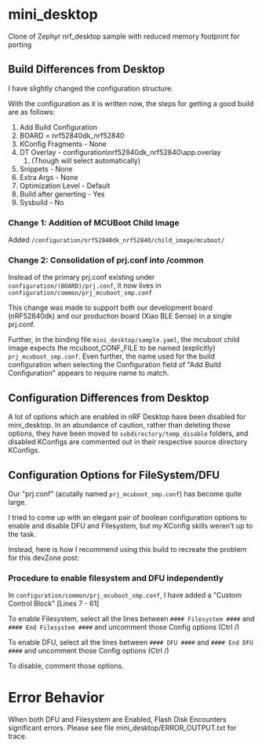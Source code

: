 # mini_desktop

Clone of Zephyr nrf_desktop sample with reduced memory footprint for porting

## Build Differences from Desktop

I have slightly changed the configuration structure. 

With the configuration as it is written now, the steps for getting a good build are as follows:

1. Add Build Configuration
2. BOARD = nrf52840dk_nrf52840
3. KConfig Fragments - None
4. DT Overlay - configuration\nrf52840dk_nrf52840\app.overlay
   1. (Though will select automatically)
5. Snippets - None
6. Extra Args - None
7. Optimization Level - Default
8. Build after generting - Yes
9. Sysbuild - No

### Change 1: Addition of MCUBoot Child Image

Added `/configuration/nrf52840dk_nrf52840/child_image/mcuboot/`

### Change 2: Consolidation of prj.conf into /common

Instead of the primary prj.conf existing under `configuration/(BOARD)/prj.conf`, it now lives in `configuration/common/prj_mcuboot_smp.conf`

This change was made to support both our development board (nRF52840dk) and our production board (Xiao BLE Sense) in a single prj.conf.

Further, in the binding file `mini_desktop/sample.yaml`, the mcuboot child image expects the mcuboot_CONF_FILE to be named (explicitly) `prj_mcuboot_smp.conf`. Even further, the name used for the build configuration when selecting the Configuration field of "Add Build Configuration" appears to require name to match.

## Configuration Differences from Desktop

A lot of options which are enabled in nRF Desktop have been disabled for mini_desktop. In an abundance of caution, rather than deleting those options, they have been moved to `subdirectory/temp_disable` folders, and disabled KConfigs are commented out in their respective source directory KConfigs.

## Configuration Options for FileSystem/DFU

Our "prj.conf" (acutally named `prj_mcuboot_smp.conf`) has become quite large.

I tried to come up with an elegant pair of boolean configuration options to enable and disable DFU and Filesystem, but my KConfig skills weren't up to the task.

Instead, here is how I recommend using this build to recreate the problem for this devZone post:

### Procedure to enable filesystem and DFU independently

In `configuration/common/prj_mcuboot_smp.conf`, I have added a "Custom Control Block" [Lines 7 - 61]

To enable Filesystem, select all the lines between `#### Filesystem ####` and `#### End Filesystem ####` and uncomment those Config options (Ctrl /)

To enable DFU, select all the lines between `#### DFU ####` and `#### End DFU ####` and uncomment those Config options (Ctrl /)

To disable, comment those options. 

# Error Behavior

When both DFU and Filesystem are Enabled, Flash Disk Encounters significant errors. Please see file mini_desktop/ERROR_OUTPUT.txt for trace.